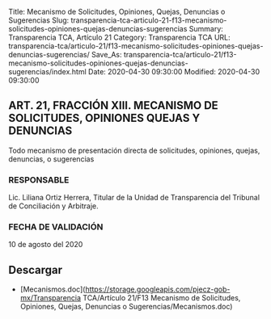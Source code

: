 Title: Mecanismo de Solicitudes, Opiniones, Quejas, Denuncias o Sugerencias
Slug: transparencia-tca-articulo-21-f13-mecanismo-solicitudes-opiniones-quejas-denuncias-sugerencias
Summary: Transparencia TCA, Artículo 21
Category: Transparencia TCA
URL: transparencia-tca/articulo-21/f13-mecanismo-solicitudes-opiniones-quejas-denuncias-sugerencias/
Save_As: transparencia-tca/articulo-21/f13-mecanismo-solicitudes-opiniones-quejas-denuncias-sugerencias/index.html
Date: 2020-04-30 09:30:00
Modified: 2020-04-30 09:30:00


## ART. 21, FRACCIÓN XIII. MECANISMO DE SOLICITUDES, OPINIONES QUEJAS Y DENUNCIAS

Todo mecanismo de presentación directa de solicitudes, opiniones, quejas, denuncias, o sugerencias

### RESPONSABLE

Lic. Liliana Ortiz Herrera, Titular de la Unidad de Transparencia del Tribunal de Conciliación y Arbitraje.

### FECHA DE VALIDACIÓN

10 de agosto del 2020


## Descargar


* [Mecanismos.doc](https://storage.googleapis.com/pjecz-gob-mx/Transparencia TCA/Artículo 21/F13 Mecanismo de Solicitudes, Opiniones, Quejas, Denuncias o Sugerencias/Mecanismos.doc)


